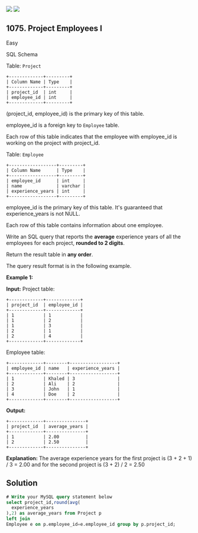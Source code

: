 [![](https://img.shields.io/github/stars/javadev/LeetCode-in-Kotlin?label=Stars&style=flat-square)](https://github.com/javadev/LeetCode-in-Kotlin)
[![](https://img.shields.io/github/forks/javadev/LeetCode-in-Kotlin?label=Fork%20me%20on%20GitHub%20&style=flat-square)](https://github.com/javadev/LeetCode-in-Kotlin/fork)

## 1075\. Project Employees I

Easy

SQL Schema

Table: `Project`

    +-------------+---------+ 
    | Column Name | Type    |
    +-------------+---------+ 
    | project_id  | int     | 
    | employee_id | int     | 
    +-------------+---------+ 

(project_id, employee_id) is the primary key of this table. 

employee_id is a foreign key to `Employee` table.

Each row of this table indicates that the employee with employee_id is working on the project with project_id.

Table: `Employee`

    +------------------+---------+ 
    | Column Name      | Type    | 
    +------------------+---------+ 
    | employee_id      | int     | 
    | name             | varchar | 
    | experience_years | int     | 
    +------------------+---------+ 

employee_id is the primary key of this table. It's guaranteed that experience_years is not NULL. 

Each row of this table contains information about one employee.

Write an SQL query that reports the **average** experience years of all the employees for each project, **rounded to 2 digits**.

Return the result table in **any order**.

The query result format is in the following example.

**Example 1:**

**Input:** Project table:

    +-------------+-------------+ 
    | project_id  | employee_id | 
    +-------------+-------------+ 
    | 1           | 1           | 
    | 1           | 2           | 
    | 1           | 3           | 
    | 2           | 1           | 
    | 2           | 4           | 
    +-------------+-------------+ 

Employee table: 

    +-------------+--------+------------------+ 
    | employee_id | name   | experience_years | 
    +-------------+--------+------------------+ 
    | 1           | Khaled | 3                | 
    | 2           | Ali    | 2                | 
    | 3           | John   | 1                | 
    | 4           | Doe    | 2                | 
    +-------------+--------+------------------+

**Output:** 

    +-------------+---------------+ 
    | project_id  | average_years | 
    +-------------+---------------+ 
    | 1           | 2.00          | 
    | 2           | 2.50          | 
    +-------------+---------------+

**Explanation:** The average experience years for the first project is (3 + 2 + 1) / 3 = 2.00 and for the second project is (3 + 2) / 2 = 2.50

## Solution

```sql
# Write your MySQL query statement below
select project_id,round(avg(
  experience_years
),2) as average_years from Project p
left join
Employee e on p.employee_id=e.employee_id group by p.project_id;
```